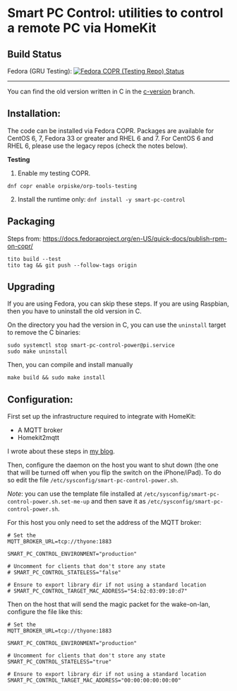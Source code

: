 Smart PC Control: utilities to control a remote PC via HomeKit
============

Build Status
----
Fedora (GRU Testing): [![Fedora COPR (Testing Repo) Status](https://copr.fedorainfracloud.org/coprs/orpiske/orp-tools-testing/package/smart-pc-control/status_image/last_build.png)](https://copr.fedorainfracloud.org/coprs/orpiske/orp-tools-testing/package/smart-pc-control/)


----
You can find the old version written in C in the [c-version](https://github.com/orpiske/smart-pc-control/tree/c-version) branch.

Installation:
----

The code can be installed via Fedora COPR. Packages are available for CentOS 6, 7, Fedora 33
or greater and RHEL 6 and 7. For CentOS 6 and RHEL 6, please use the legacy repos (check the notes below).

**Testing**

1. Enable my testing COPR.

```dnf copr enable orpiske/orp-tools-testing```

2. Install the runtime only:
```dnf install -y smart-pc-control```

Packaging
----
Steps from: https://docs.fedoraproject.org/en-US/quick-docs/publish-rpm-on-copr/


```
tito build --test
tito tag && git push --follow-tags origin
```

Upgrading
---

If you are using Fedora, you can skip these steps. If you are using Raspbian, then you have to uninstall the old version in C.

On the directory you had the version in C, you can use the `uninstall` target to remove the C binaries:

```shell
sudo systemctl stop smart-pc-control-power@pi.service
sudo make uninstall
```

Then, you can compile and install manually

```shell
make build && sudo make install
```


Configuration:
----

First set up the infrastructure required to integrate with HomeKit: 

* A MQTT broker
* Homekit2mqtt

I wrote about these steps in [my blog](https://www.orpiske.net/2019/11/controlling-a-pc-via-apple-homekit/).

Then, configure the daemon on the host you want to shut down (the one that will be turned off when you flip the switch on the iPhone/iPad). To do so edit the file `/etc/sysconfig/smart-pc-control-power.sh`.

*Note*: you can use the template file installed at `/etc/sysconfig/smart-pc-control-power.sh.set-me-up` and then save it as `/etc/sysconfig/smart-pc-control-power.sh`.

For this host you only need to set the address of the MQTT broker:

```shell
# Set the 
MQTT_BROKER_URL=tcp://thyone:1883

SMART_PC_CONTROL_ENVIRONMENT="production"

# Uncomment for clients that don't store any state
# SMART_PC_CONTROL_STATELESS="false"

# Ensure to export library dir if not using a standard location
# SMART_PC_CONTROL_TARGET_MAC_ADDRESS="54:b2:03:09:10:d7"
```

Then on the host that will send the magic packet for the wake-on-lan, configure the file like this: 

```shell
# Set the 
MQTT_BROKER_URL=tcp://thyone:1883

SMART_PC_CONTROL_ENVIRONMENT="production"

# Uncomment for clients that don't store any state
SMART_PC_CONTROL_STATELESS="true"

# Ensure to export library dir if not using a standard location
SMART_PC_CONTROL_TARGET_MAC_ADDRESS="00:00:00:00:00:00"
```


